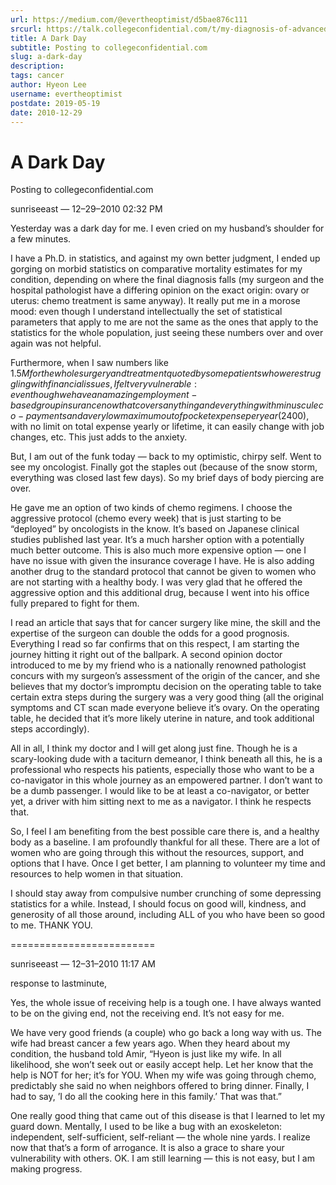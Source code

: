 ```yaml
---
url: https://medium.com/@evertheoptimist/d5bae876c111
srcurl: https://talk.collegeconfidential.com/t/my-diagnosis-of-advanced-cancer-how-to-help-my-kids/1013554/216
title: A Dark Day
subtitle: Posting to collegeconfidential.com
slug: a-dark-day
description: 
tags: cancer
author: Hyeon Lee
username: evertheoptimist
postdate: 2019-05-19
date: 2010-12-29
---
```


# A Dark Day

Posting to collegeconfidential.com

sunriseeast — 12–29–2010 02:32 PM

Yesterday was a dark day for me. I even cried on my husband’s shoulder for a few minutes.

I have a Ph.D. in statistics, and against my own better judgment, I ended up gorging on morbid statistics on comparative mortality estimates for my condition, depending on where the final diagnosis falls (my surgeon and the hospital pathologist have a differing opinion on the exact origin: ovary or uterus: chemo treatment is same anyway). It really put me in a morose mood: even though I understand intellectually the set of statistical parameters that apply to me are not the same as the ones that apply to the statistics for the whole population, just seeing these numbers over and over again was not helpful.

Furthermore, when I saw numbers like $1.5M for the whole surgery and treatment quoted by some patients who were struggling with financial issues, I felt very vulnerable: even though we have an amazing employment-based group insurance now that covers anything and everything with minuscule co-payments and a very low maximum out of pocket expense per year ($2400), with no limit on total expense yearly or lifetime, it can easily change with job changes, etc. This just adds to the anxiety.

But, I am out of the funk today — back to my optimistic, chirpy self. Went to see my oncologist. Finally got the staples out (because of the snow storm, everything was closed last few days). So my brief days of body piercing are over.

He gave me an option of two kinds of chemo regimens. I choose the aggressive protocol (chemo every week) that is just starting to be “deployed” by oncologists in the know. It’s based on Japanese clinical studies published last year. It’s a much harsher option with a potentially much better outcome. This is also much more expensive option — one I have no issue with given the insurance coverage I have. He is also adding another drug to the standard protocol that cannot be given to women who are not starting with a healthy body. I was very glad that he offered the aggressive option and this additional drug, because I went into his office fully prepared to fight for them.

I read an article that says that for cancer surgery like mine, the skill and the expertise of the surgeon can double the odds for a good prognosis. Everything I read so far confirms that on this respect, I am starting the journey hitting it right out of the ballpark. A second opinion doctor introduced to me by my friend who is a nationally renowned pathologist concurs with my surgeon’s assessment of the origin of the cancer, and she believes that my doctor’s impromptu decision on the operating table to take certain extra steps during the surgery was a very good thing (all the original symptoms and CT scan made everyone believe it’s ovary. On the operating table, he decided that it’s more likely uterine in nature, and took additional steps accordingly).

All in all, I think my doctor and I will get along just fine. Though he is a scary-looking dude with a taciturn demeanor, I think beneath all this, he is a professional who respects his patients, especially those who want to be a co-navigator in this whole journey as an empowered partner. I don’t want to be a dumb passenger. I would like to be at least a co-navigator, or better yet, a driver with him sitting next to me as a navigator. I think he respects that.

So, I feel I am benefiting from the best possible care there is, and a healthy body as a baseline. I am profoundly thankful for all these. There are a lot of women who are going through this without the resources, support, and options that I have. Once I get better, I am planning to volunteer my time and resources to help women in that situation.

I should stay away from compulsive number crunching of some depressing statistics for a while. Instead, I should focus on good will, kindness, and generosity of all those around, including ALL of you who have been so good to me. THANK YOU.

=========================

sunriseeast — 12–31–2010 11:17 AM

response to lastminute,

Yes, the whole issue of receiving help is a tough one. I have always wanted to be on the giving end, not the receiving end. It’s not easy for me.

We have very good friends (a couple) who go back a long way with us. The wife had breast cancer a few years ago. When they heard about my condition, the husband told Amir, “Hyeon is just like my wife. In all likelihood, she won’t seek out or easily accept help. Let her know that the help is NOT for her; it’s for YOU. When my wife was going through chemo, predictably she said no when neighbors offered to bring dinner. Finally, I had to say, ’I do all the cooking here in this family.’ That was that.”

One really good thing that came out of this disease is that I learned to let my guard down. Mentally, I used to be like a bug with an exoskeleton: independent, self-sufficient, self-reliant — the whole nine yards. I realize now that that’s a form of arrogance. It is also a grace to share your vulnerability with others. OK. I am still learning — this is not easy, but I am making progress.
